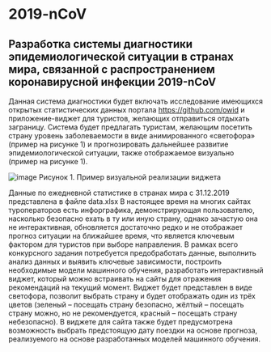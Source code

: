 # 2019-nCoV
## Разработка системы диагностики эпидемиологической ситуации в странах мира, связанной с распространением коронавирусной инфекции 2019-nCoV

  Данная система диагностики будет включать исследование имеющихся открытых статистических данных портала https://github.com/owid и приложение-виджет для туристов, желающих отправиться отдыхать заграницу. Система будет предлагать туристам, желающим посетить страну уровень заболеваемости в виде анимированного «светофора» (пример на рисунке 1) и прогнозировать дальнейшее развитие эпидемиологической ситуации, также отображаемое визуально (пример на рисунке 1).

![image](https://user-images.githubusercontent.com/96863567/149394152-622e0c46-5766-435c-95ca-bf82a0341a82.png)
          Рисунок 1. Пример визуальной реализации виджета

  Данные по ежедневной статистике в странах мира с 31.12.2019 представлена в файле data.xlsx
  В настоящее время на многих сайтах туроператоров есть инфорграфика, демонстрирующая пользователю, насколько безопасно ехать в ту или иную страну, однако зачастую она не интерактивная, обновляется достаточно редко и не отображает прогноз ситуации на ближайшее время, что является ключевым фактором для туристов при выборе направления.
  В рамках всего конкурсного задания потребуется предобработать данные, выполнить анализ данных и выявить ключевые зависимости, построить необходимые модели машинного обучения, разработать интерактивный виджет, который можно встраивать на сайты для отражения рекомендаций на текущий момент.
  Виджет будет представлен в виде светофора, позволит выбрать страну и будет отображать один из трёх цветов (зеленый – посещать страну безопасно, жёлтый – посещать страну можно, но не рекомендуется, красный – посещать страну небезопасно). В виджете для сайта также будет предусмотрена возможность выбрать предстоящую дату поездки на основе прогноза, реализуемого на основе разработанных моделей машинного обучения.
